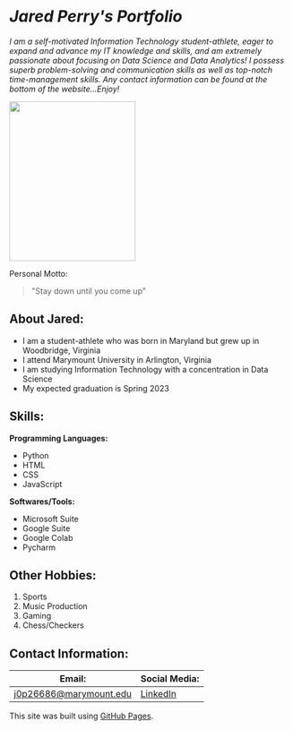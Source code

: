 # _**Jared Perry's Portfolio**_
*I am a self-motivated Information Technology student-athlete, eager to
expand and advance my IT knowledge and skills, and am extremely passionate about focusing on Data Science and Data Analytics! I possess superb problem-solving and communication skills as well as top-notch time-management skills. Any contact information can be found at the bottom of the website...Enjoy!*


<img src="https://user-images.githubusercontent.com/78187692/107465538-84782280-6b30-11eb-9a9a-0c86ea26a372.png" width="225" height="285">

Personal Motto:
> "Stay down until you come up"


## About Jared:
* I am a student-athlete who was born in Maryland but grew up in Woodbridge, Virginia 
* I attend Marymount University in Arlington, Virginia
* I am studying Information Technology with a concentration in Data Science 
* My expected graduation is Spring 2023

## Skills:
**Programming Languages:**
- Python
- HTML
- CSS
- JavaScript

**Softwares/Tools:**
- Microsoft Suite
- Google Suite
- Google Colab
- Pycharm

## Other Hobbies:
1. Sports
1. Music Production
1. Gaming
1. Chess/Checkers



## Contact Information:

Email: | Social Media:
------------ | -------------
j0p26686@marymount.edu | <a href="https://www.linkedin.com/in/jared-perry-828391205/">LinkedIn</a>



This site was built using [GitHub Pages](https://pages.github.com/).
